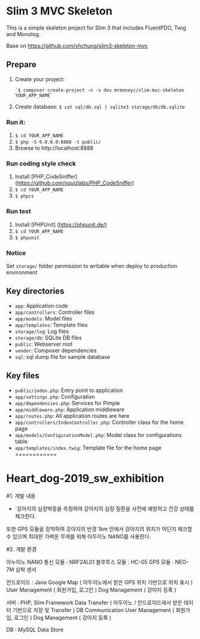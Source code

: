 # Slim 3 MVC Skeleton

This is a simple skeleton project for Slim 3 that includes FluentPDO, Twig and Monolog.

Base on https://github.com/vhchung/slim3-skeleton-mvc

## Prepare

1. Create your project:

       `$ composer create-project -n -s dev mrmoneyc/slim-mvc-skeleton YOUR_APP_NAME`

2. Create database: `$ cat sql/db.sql | sqlite3 storage/db/db.sqlite`

### Run it:

1. `$ cd YOUR_APP_NAME`
2. `$ php -S 0.0.0.0:8888 -t public/`
3. Browse to http://localhost:8888

### Run coding style check

1. Install [PHP_CodeSniffer] (https://github.com/squizlabs/PHP_CodeSniffer)
2. `$ cd YOUR_APP_NAME`
3. `$ phpcs`

### Run test

1. Install [PHPUnit] (https://phpunit.de/)
2. `$ cd YOUR_APP_NAME`
3. `$ phpunit`

### Notice

Set `storage/` folder permission to writable when deploy to production environment

## Key directories

* `app`: Application code
* `app/controllers`: Controller files
* `app/models`: Model files
* `app/templates`: Template files
* `storage/log`: Log files
* `storage/db`: SQLite DB files
* `public`: Webserver root
* `vendor`: Composer dependencies
* `sql`: sql dump file for sample database

## Key files

* `public/index.php`: Entry point to application
* `app/settings.php`: Configuration
* `app/dependencies.php`: Services for Pimple
* `app/middleware.php`: Application middleware
* `app/routes.php`: All application routes are here
* `app/controllers/IndexController.php`: Controller class for the home page
* `app/models/ConfigurationModel.php`: Model class for configurations table
* `app/templates/index.twig`: Template file for the home page
============
# Heart_dog-2019_sw_exhibition

#1. 개발 내용

* `강아지의 심장박동을 측정하여 강아지의 심장 질환을 사전에 예방하고 건강 상태를 체크한다. 

또한 GPS 모듈을 장착하여 강아지의 반경 1km 안에서 강아지의 위치가 어딘지 체크할 수 있으며 최대한 가벼운 무게를 위해 아두이노 NANO를 사용한다. 

#2. 개발 환경

아누이노 NANO
       통신 모듈 : NRF24L01
       블루투스 모듈 : HC-05 
       GPS 모듈 : NEO-7M
       심박 센서
       
안드로이드 : Java
       Google Map ( 아두이노에서 받은 GPS 위치 기반으로 위치 표시 )
       User Management ( 회원가입, 로그인 )
       Dog Management ( 강아지 등록 )
       

서버 : PHP, Slim Framework
       Data Transfer ( 아두이노 / 안드로이드에서 받은 데이터 기반으로 저장 및 Transfer )
       DB Communication
       User Management ( 회원가입, 로그인 )
       Dog Management ( 강아지 등록 )
       

DB : MySQL
       Data Store
              
